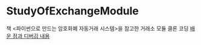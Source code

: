 # StudyOfExchangeModule
책 <파이썬으로 만드는 암호화폐 자동거래 시스템>을 참고한 거래소 모듈 클론 코딩
[배운 점과 디버깅 내용](https://thewayaboutme.tistory.com/94?category=353549)
